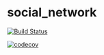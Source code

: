 # social_network

[![Build Status](https://travis-ci.com/xx3u/social_network.svg?branch=master)](https://travis-ci.com/xx3u/social_network)

[![codecov](https://codecov.io/gh/xx3u/social_network/branch/master/graph/badge.svg)](https://codecov.io/gh/xx3u/social_network)
